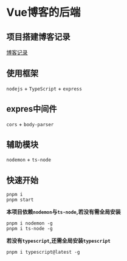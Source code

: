 # Vue博客的后端

## 项目搭建博客记录
[博客记录](www.qingshaner.com)

## 使用框架
`nodejs` + `TypeScript` + `express`

## expres中间件
`cors` + `body-parser`

## 辅助模块
`nodemon` + `ts-node`

## 快速开始
```shell
pnpm i
pnpm start
```
**本项目依赖`nodemon`与`ts-node`,若没有需全局安装**
```shell
pnpm i nodemon -g
pnpm i ts-node -g
```
**若没有`typescript`,还需全局安装`typescript`**
```shel
pnpm i typescript@latest -g
```